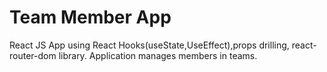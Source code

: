 # Team Member App

React JS App using React Hooks(useState,UseEffect),props drilling, react-router-dom library.
Application manages members in teams.
